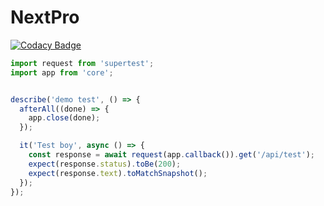 # NextPro

[![Codacy Badge](https://api.codacy.com/project/badge/Grade/60f4004b9e174f05bca20f6669d697ec)](https://www.codacy.com/manual/smitray/nextpro?utm_source=github.com&amp;utm_medium=referral&amp;utm_content=smitray/nextpro&amp;utm_campaign=Badge_Grade)

```javascript
import request from 'supertest';
import app from 'core';


describe('demo test', () => {
  afterAll((done) => {
    app.close(done);
  });

  it('Test boy', async () => {
    const response = await request(app.callback()).get('/api/test');
    expect(response.status).toBe(200);
    expect(response.text).toMatchSnapshot();
  });
});
```
